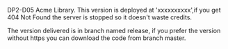 DP2-D05 Acme Library. This version is deployed at 'xxxxxxxxxx',if you get 404 Not Found the server is stopped so it doesn't waste credits.

The version delivered is in branch named release, if you prefer the version without https you can download the code from branch master.
